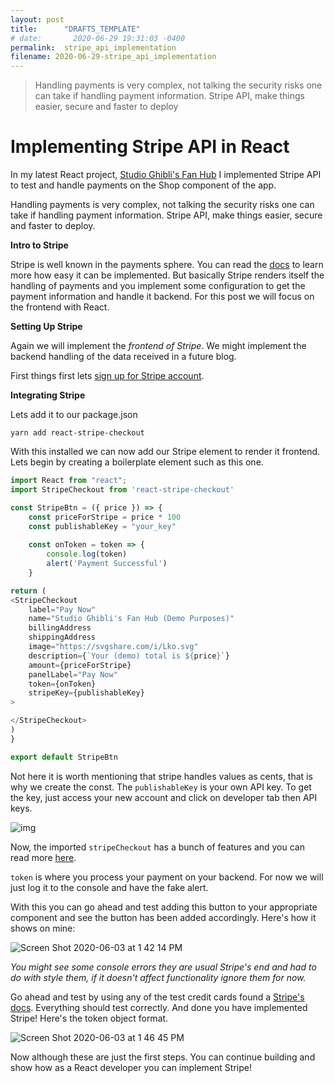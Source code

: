 ```yaml
---
layout: post
title:      "DRAFTS_TEMPLATE"
# date:       2020-06-29 19:31:03 -0400
permalink:  stripe_api_implementation
filename: 2020-06-29-stripe_api_implementation
---
```


> Handling payments is very complex, not talking the security risks one can take if handling payment information. Stripe API, make things easier, secure and faster to deploy

# Implementing Stripe API in React

In my latest React project, [Studio Ghibli's Fan Hub](https://studio-ghibli-fanhub.herokuapp.com/) I implemented Stripe API to test and handle payments on the Shop component of the app. 

Handling payments is very complex, not talking the security risks one can take if handling payment information. Stripe API, make things easier, secure and faster to deploy.

**Intro to Stripe**

Stripe is well known in the payments sphere. You can read the [docs](https://stripe.com/docs) to learn more how easy it can be implemented. But basically Stripe renders itself the handling of payments and you implement some configuration to get the payment information and handle it backend. For this post we will focus on the frontend with React.

**Setting Up Stripe**

Again we will implement the *frontend of Stripe*. We might implement the backend handling of the data received in a future blog.

First things first lets [sign up for Stripe account](https://dashboard.stripe.com/register).

**Integrating Stripe**

Lets add it to our package.json

`yarn add react-stripe-checkout`

With this installed we can now add our Stripe element to render it frontend. Lets begin by creating a boilerplate element such as this one.

```js
import React from "react";
import StripeCheckout from 'react-stripe-checkout'

const StripeBtn = ({ price }) => {
    const priceForStripe = price * 100
    const publishableKey = "your_key"
    
    const onToken = token => {
        console.log(token)
        alert('Payment Successful')
    }

return (
<StripeCheckout
    label="Pay Now"
    name="Studio Ghibli's Fan Hub (Demo Purposes)"
    billingAddress
    shippingAddress
    image="https://svgshare.com/i/Lko.svg"
    description={`Your (demo) total is ${price}`}
    amount={priceForStripe}
    panelLabel="Pay Now"
    token={onToken}
    stripeKey={publishableKey}
>

</StripeCheckout>
)
}

export default StripeBtn
```

Not here it is worth mentioning that stripe handles values as cents, that is why we create the const. The `publishableKey` is your own API key. To get the key, just access your new account and click on developer tab then API keys. 

![img](https://i.udemycdn.com/redactor/raw/2019-07-01_06-21-56-2d4f24984f3ec9b4c75abae102479511.png)

Now, the imported `stripeCheckout` has a bunch of features and you can read more [here](https://github.com/azmenak/react-stripe-checkout).

`token` is where you process your payment on your backend. For now we will just log it to the console and have the fake alert.

With this you can go ahead and test adding this button to your appropriate component and see the button has been added accordingly. Here's how it shows on mine:

![Screen Shot 2020-06-03 at 1 42 14 PM](https://user-images.githubusercontent.com/15071636/83676511-6b31d600-a5a0-11ea-80d7-66ec5295fa64.png)

*You might see some console errors they are usual Stripe's end and had to do with style them, if it doesn't affect functionality ignore them for now.*

Go ahead and test by using any of the test credit cards found a [Stripe's docs](https://stripe.com/docs/testing). Everything should test correctly. And done you have implemented Stripe! Here's the token object format.

![Screen Shot 2020-06-03 at 1 46 45 PM](https://user-images.githubusercontent.com/15071636/83676736-c49a0500-a5a0-11ea-9a90-f9606edff021.png)

Now although these are just the first steps. You can continue building and show how as a React developer you can implement Stripe!